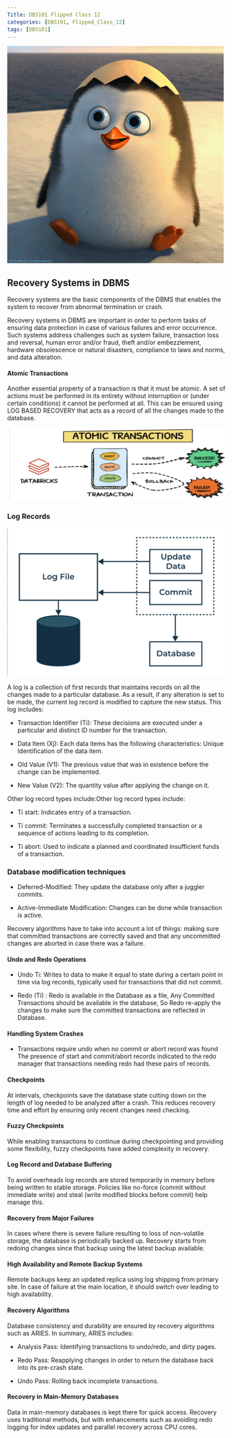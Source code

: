 ```yaml
---
Title: DBS101 Flipped Class 12
categories: [DBS101, Flipped_Class_12]
tags: [DBS101]
---
```


![Alt text](../image/Hello.gif)

## Recovery Systems in DBMS

Recovery systems are the basic components of the DBMS that enables the system to recover from abnormal termination or crash.

Recovery systems in DBMS are important in order to perform tasks of ensuring data protection in case of various failures and error occurrence. Such systems address challenges such as system failure, transaction loss and reversal, human error and/or fraud, theft and/or embezzlement, hardware obsolescence or natural disasters, compliance to laws and norms, and data alteration.

#### Atomic Transactions

Another essential property of a transaction is that it must be atomic. A set of actions must be performed in its entirety without interruption or (under certain conditions) it cannot be performed at all. This can be ensured using LOG BASED RECOVERY that acts as a record of all the changes made to the database.

![Alt text](../image/atmoic_trans.png)

### Log Records

![Alt text](../image/log_records.png)

A log is a collection of first records that maintains records on all the changes made to a particular database. As a result, if any alteration is set to be made, the current log record is modified to capture the new status. This log includes:

- Transaction Identifier (Ti): These decisions are executed under a particular and distinct ID number for the transaction.

- Data Item (Xj): Each data items has the following characteristics: Unique Identification of the data item.

- Old Value (V1): The previous value that was in existence before the change can be implemented.

- New Value (V2): The quantity value after applying the change on it.

Other log record types include:Other log record types include:

- Ti start: Indicates entry of a transaction.

- Ti commit: Terminates a successfully completed transaction or a sequence of actions leading to its completion.

- Ti abort: Used to indicate a planned and coordinated insufficient funds of a transaction.

### Database modification techniques

- Deferred-Modified: They update the database only after a juggler commits.

- Active-Immediate Modification: Changes can be done while transaction is active.

Recovery algorithms have to take into account a lot of things: making sure that committed transactions are correctly saved and that any uncommitted changes are aborted in case there was a failure.

#### Undo and Redo Operations

- Undo Ti: Writes to data to make it equal to state during a certain point in time via log records, typically used for transactions that did not commit.

- Redo (Ti) : Redo is available in the Database as a file, Any Committed Transactions should be available in the database, So Redo re-apply the changes to make sure the committed transactions are reflected in Database.

#### Handling System Crashes

- Transactions require undo when no commit or abort record was found
The presence of start and commit/abort records indicated to the redo manager that transactions needing redo had these pairs of records.


#### Checkpoints

At intervals, checkpoints save the database state cutting down on the length of log needed to be analyzed after a crash. This reduces recovery time and effort by ensuring only recent changes need checking.

#### Fuzzy Checkpoints

While enabling transactions to continue during checkpointing and providing some flexibility, fuzzy checkpoints have added complexity in recovery.

#### Log Record and Database Buffering

To avoid overheads log records are stored temporarily in memory before being written to stable storage. Policies like no-force (commit without immediate write) and steal (write modified blocks before commit) help manage this.

#### Recovery from Major Failures 

In cases where there is severe failure resulting to loss of non-volatile storage, the database is periodically backed up. Recovery starts from redoing changes since that backup using the latest backup available.

#### High Availability and Remote Backup Systems

Remote backups keep an updated replica using log shipping from primary site. In case of failure at the main location, it should switch over leading to high availability.

#### Recovery Algorithms

Database consistency and durability are ensured by recovery algorithms such as ARIES. In summary, ARIES includes:

- Analysis Pass: Identifying transactions to undo/redo, and dirty pages.

- Redo Pass: Reapplying changes in order to return the database back into its pre-crash state.

- Undo Pass: Rolling back incomplete transactions.

#### Recovery in Main-Memory Databases

Data in main-memory databases is kept there for quick access. Recovery uses traditional methods, but with enhancements such as avoiding redo logging for index updates and parallel recovery across CPU cores.

